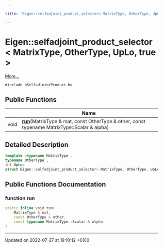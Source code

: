 ```yaml
---

title: "Eigen::selfadjoint_product_selector< MatrixType, OtherType, UpLo, true >"

---
```


# Eigen::selfadjoint_product_selector< MatrixType, OtherType, UpLo, true >



 [More...](#detailed-description)


`#include <SelfadjointProduct.h>`

## Public Functions

|                | Name           |
| -------------- | -------------- |
| void | **[run](http://example.org/classes/structeigen_1_1selfadjoint__product__selector_3_01matrixtype_00_01othertype_00_01uplo_00_01true_01_4/#function-run)**(MatrixType & mat, const OtherType & other, const typename MatrixType::Scalar & alpha) |

## Detailed Description

```cpp
template <typename MatrixType ,
typename OtherType ,
int UpLo>
struct Eigen::selfadjoint_product_selector< MatrixType, OtherType, UpLo, true >;
```

## Public Functions Documentation

### function run

```cpp
static inline void run(
    MatrixType & mat,
    const OtherType & other,
    const typename MatrixType::Scalar & alpha
)
```


-------------------------------

Updated on 2022-07-27 at 19:10:12 +0100